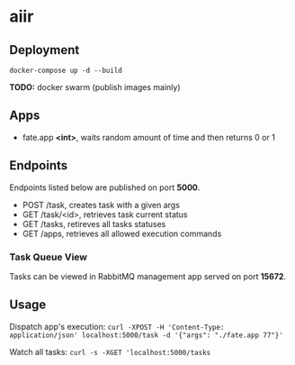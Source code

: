 # aiir

## Deployment
`docker-compose up -d --build`

**TODO:** docker swarm (publish images mainly)

## Apps
- fate.app **\<int\>**, waits random amount of time and then returns 0 or 1

## Endpoints
Endpoints listed below are published on port **5000**.
- POST /task, creates task with a given args
- GET /task/\<id\>, retrieves task current status
- GET /tasks, retireves all tasks statuses
- GET /apps, retrieves all allowed execution commands

### Task Queue View
Tasks can be viewed in RabbitMQ management app served on port **15672**.

## Usage

Dispatch app's execution: `curl -XPOST -H 'Content-Type: application/json' localhost:5000/task -d '{"args": "./fate.app 77"}'`

Watch all tasks: `curl -s -XGET 'localhost:5000/tasks`
